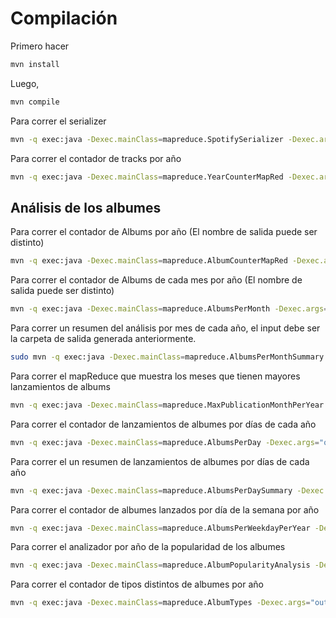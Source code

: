 # Compilación
Primero hacer
```bash
mvn install
```
Luego, 
```bash
mvn compile
```
Para correr el serializer 
```bash
mvn -q exec:java -Dexec.mainClass=mapreduce.SpotifySerializer -Dexec.args="serializer"
```

Para correr el contador de tracks por año
```bash
mvn -q exec:java -Dexec.mainClass=mapreduce.YearCounterMapRed -Dexec.args="outputSerializado outputYearCounter"
```

## Análisis de los albumes

Para correr el contador de Albums por año (El nombre de salida puede ser distinto)
```bash
mvn -q exec:java -Dexec.mainClass=mapreduce.AlbumCounterMapRed -Dexec.args="outputSerializado outputAlbumCounterMapRed"
```

Para correr el contador de Albums de cada mes por año (El nombre de salida puede ser distinto) 
```bash
mvn -q exec:java -Dexec.mainClass=mapreduce.AlbumsPerMonth -Dexec.args="outputSerializado outputAlbumsPerMonth"
```

Para correr un resumen del análisis por mes de cada año, el input debe ser la carpeta 
de salida generada anteriormente. 

```bash
sudo mvn -q exec:java -Dexec.mainClass=mapreduce.AlbumsPerMonthSummary -Dexec.args="outputAlbumsPerMonth outputAlbumsPerMonthSummary"
```

Para correr el mapReduce que muestra los meses que tienen mayores lanzamientos de albums
```bash
mvn -q exec:java -Dexec.mainClass=mapreduce.MaxPublicationMonthPerYear -Dexec.args="outputAlbumsPerMonthSummary outputMaxPublicationMonthPerYear" 
```

Para correr el contador de lanzamientos de albumes por días de cada año
```bash
mvn -q exec:java -Dexec.mainClass=mapreduce.AlbumsPerDay -Dexec.args="outputSerializado outputAlbumsPerDay"
```

Para correr el un resumen de lanzamientos de albumes por días de cada año
```bash
mvn -q exec:java -Dexec.mainClass=mapreduce.AlbumsPerDaySummary -Dexec.args="outputAlbumsPerDay outputAlbumsPerDaySummary
```

Para correr el contador de albumes lanzados por día de la semana por año
```bash
mvn -q exec:java -Dexec.mainClass=mapreduce.AlbumsPerWeekdayPerYear -Dexec.args="outputSerializado outputAlbumsPerWeekdayPerYear"
```

Para correr el analizador por año de la popularidad de los albumes
```bash
mvn -q exec:java -Dexec.mainClass=mapreduce.AlbumPopularityAnalysis -Dexec.args="outputSerializado outputAlbumPopularityAnalysis"
```

Para correr el contador de tipos distintos de albumes por año
```bash
mvn -q exec:java -Dexec.mainClass=mapreduce.AlbumTypes -Dexec.args="outputSerializado outputAlbumTypes"
```


